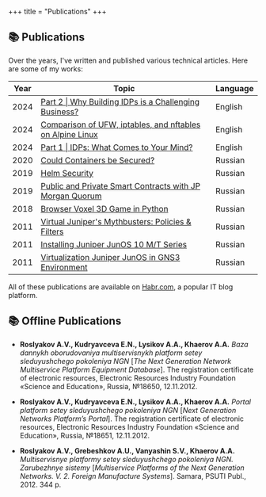 +++
title = "Publications"
+++

## 📚 Publications

Over the years, I've written and published various technical articles. Here are some of my works:

| Year | Topic                                                                                                                                                         | Language |
| ---- | ------------------------------------------------------------------------------------------------------------------------------------------------------------- | -------- |
| 2024 | [Part 2 \| Why Building IDPs is a Challenging Business?](https://akhaerov.medium.com/part-2-why-building-idps-is-a-challenging-business-41112f2fb834)         | English  |
| 2024 | [Comparison of UFW, iptables, and nftables on Alpine Linux](https://akhaerov.medium.com/comparison-of-ufw-iptables-and-nftables-on-alpine-linux-f0f4b99c9890) | English  |
| 2024 | [Part 1 \| IDPs: What Comes to Your Mind?](https://akhaerov.medium.com/part-1-idps-what-comes-to-your-mind-3127269b2a6e)                                      | English  |
| 2020 | [Could Containers be Secured?](https://habr.com/en/company/oleg-bunin/blog/480630/)                                                                           | Russian  |
| 2019 | [Helm Security](https://habr.com/en/company/oleg-bunin/blog/462665)                                                                                           | Russian  |
| 2019 | [Public and Private Smart Contracts with JP Morgan Quorum](https://habr.com/en/post/456368/)                                                                  | Russian  |
| 2018 | [Browser Voxel 3D Game in Python](https://habr.com/en/company/oleg-bunin/blog/359130/)                                                                        | Russian  |
| 2011 | [Virtual Juniper's Mythbusters: Policies & Filters](https://habr.com/en/post/112390/)                                                                         | Russian  |
| 2011 | [Installing Juniper JunOS 10 M/T Series](https://habr.com/en/post/111974/)                                                                                    | Russian  |
| 2011 | [Virtualization Juniper JunOS in GNS3 Environment](https://habr.com/en/post/111172/)                                                                          | Russian  |

All of these publications are available on [Habr.com](https://habr.com/en/), a popular IT blog platform.

## 📚 Offline Publications

- **Roslyakov A.V., Kudryavceva E.N., Lysikov A.A., Khaerov A.A.** _Baza dannykh oborudovaniya multiservisnykh platform setey sleduyushchego pokoleniya NGN_ \[_The Next Generation Network Multiservice Platform Equipment Database_\]. The registration certificate of electronic resources, Electronic Resources Industry Foundation «Science and Education», Russia, №18650, 12.11.2012.

- **Roslyakov A.V., Kudryavceva E.N., Lysikov A.A., Khaerov A.A.** _Portal platform setey sleduyushchego pokoleniya NGN_ \[_Next Generation Networks Platform’s Portal_\]. The registration certificate of electronic resources, Electronic Resources Industry Foundation «Science and Education», Russia, №18651, 12.11.2012.

- **Roslyakov A.V., Grebeshkov A.U., Vanyashin S.V., Khaerov A.A.** _Multiservisnye platformy setey sleduyushchego pokoleniya NGN. Zarubezhnye sistemy_ \[_Multiservice Platforms of the Next Generation Networks. V. 2. Foreign Manufacture Systems_\]. Samara, PSUTI Publ., 2012. 344 p.
